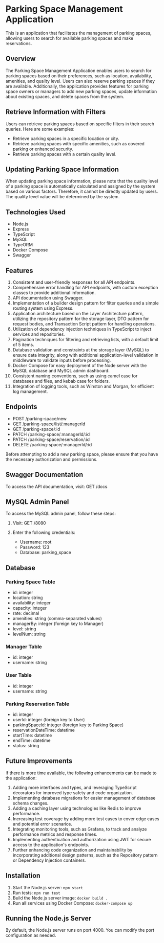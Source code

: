 # Parking Space Management Application

This is an application that facilitates the management of parking spaces, allowing users to search for available parking spaces and make reservations.

## Overview

The Parking Space Management Application enables users to search for parking spaces based on their preferences, such as location, availability, amenities, and quality level. Users can also reserve parking spaces if they are available. Additionally, the application provides features for parking space owners or managers to add new parking spaces, update information about existing spaces, and delete spaces from the system.

## Retrieve Information with Filters

Users can retrieve parking spaces based on specific filters in their search queries. Here are some examples:

- Retrieve parking spaces in a specific location or city.
- Retrieve parking spaces with specific amenities, such as covered parking or enhanced security.
- Retrieve parking spaces with a certain quality level.

## Updating Parking Space Information

When updating parking space information, please note that the quality level of a parking space is automatically calculated and assigned by the system based on various factors. Therefore, it cannot be directly updated by users. The quality level value will be determined by the system.

## Technologies Used

- Node.js
- Express
- TypeScript
- MySQL
- TypeORM
- Docker Compose
- Swagger

## Features

1. Consistent and user-friendly responses for all API endpoints.
2. Comprehensive error handling for API endpoints, with custom exception classes to provide additional information.
3. API documentation using Swagger.
4. Implementation of a builder design pattern for filter queries and a simple routing system using Express.
5. Application architecture based on the Layer Architecture pattern, utilizing the repository pattern for the storage layer, DTO pattern for request bodies, and Transaction Script pattern for handling operations.
6. Utilization of dependency injection techniques in TypeScript to inject services and repositories.
7. Pagination techniques for filtering and retrieving lists, with a default limit of 5 items.
8. Database validation and constraints at the storage layer (MySQL) to ensure data integrity, along with additional application-level validation in middleware to validate inputs before processing.
9. Docker Compose for easy deployment of the Node server with the MySQL database and MySQL admin dashboard.
10. Consistent naming conventions, such as using camel case for databases and files, and kebab case for folders.
11. Integration of logging tools, such as Winston and Morgan, for efficient log management.

## Endpoints

- POST /parking-space/new
- GET /parking-space/list/:managerId
- GET /parking-space/:id
- PATCH /parking-space/:managerId/:id
- PATCH /parking-space/reservation/:id
- DELETE /parking-space/:managerId/:id

Before attempting to add a new parking space, please ensure that you have the necessary authorization and permissions.

## Swagger Documentation

To access the API documentation, visit:
GET /docs

## MySQL Admin Panel

To access the MySQL admin panel, follow these steps:

1. Visit:
   GET /8080

2. Enter the following credentials:
   - Username: root
   - Password: 123
   - Database: parking_space

## Database

### Parking Space Table

- id: integer
- location: string
- availability: integer
- capacity: integer
- rate: decimal
- amenities: string (comma-separated values)
- managerBy: integer (foreign key to Manager)
- level: string
- levelNum: string

### Manager Table

- id: integer
- username: string

### User Table

- id: integer
- username: string

### Parking Reservation Table

- id: integer
- userId: integer (foreign key to User)
- parkingSpaceId: integer (foreign key to Parking Space)
- reservationDateTime: datetime
- startTime: datetime
- endTime: datetime
- status: string

## Future Improvements

If there is more time available, the following enhancements can be made to the application:

1. Adding more interfaces and types, and leveraging TypeScript decorators for improved type safety and code organization.
2. Implementing database migrations for easier management of database schema changes.
3. Adding a caching layer using technologies like Redis to improve performance.
4. Increasing test coverage by adding more test cases to cover edge cases and potential error scenarios.
5. Integrating monitoring tools, such as Grafana, to track and analyze performance metrics and response times.
6. Implementing authentication and authorization using JWT for secure access to the application's endpoints.
7. Further enhancing code organization and maintainability by incorporating additional design patterns, such as the Repository pattern or Dependency Injection containers.

## Installation

1. Start the Node.js server: `npm start`
2. Run tests: `npm run test`
3. Build the Node.js server image: `docker build .`
4. Run all services using Docker Compose: `docker-compose up`

## Running the Node.js Server

By default, the Node.js server runs on port 4000. You can modify the port configuration as needed.
